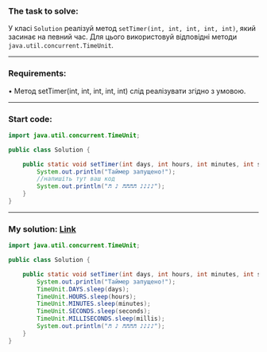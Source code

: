 ### **The task to solve:**  

У класі `Solution` реалізуй метод `setTimer(int, int, int, int, int)`, який засинає на певний час. Для цього використовуй відповідні методи `java.util.concurrent.TimeUnit`.

---

### **Requirements:**  

• Метод setTimer(int, int, int, int, int) слід реалізувати згідно з умовою.

---

### **Start code:**  

```java
import java.util.concurrent.TimeUnit;

public class Solution {

    public static void setTimer(int days, int hours, int minutes, int seconds, int millis) throws InterruptedException {
        System.out.println("Таймер запущено!");
        //напишіть тут ваш код
        System.out.println("♬ ♪ ♬♬♬♬ ♪♪♪♪");
    }
}
```

---

### **My solution: [Link](./src/Solution.java)**  

```java
import java.util.concurrent.TimeUnit;

public class Solution {

    public static void setTimer(int days, int hours, int minutes, int seconds, int millis) throws InterruptedException {
        System.out.println("Таймер запущено!");
        TimeUnit.DAYS.sleep(days);
        TimeUnit.HOURS.sleep(hours);
        TimeUnit.MINUTES.sleep(minutes);
        TimeUnit.SECONDS.sleep(seconds);
        TimeUnit.MILLISECONDS.sleep(millis);
        System.out.println("♬ ♪ ♬♬♬♬ ♪♪♪♪");
    }
}
```
